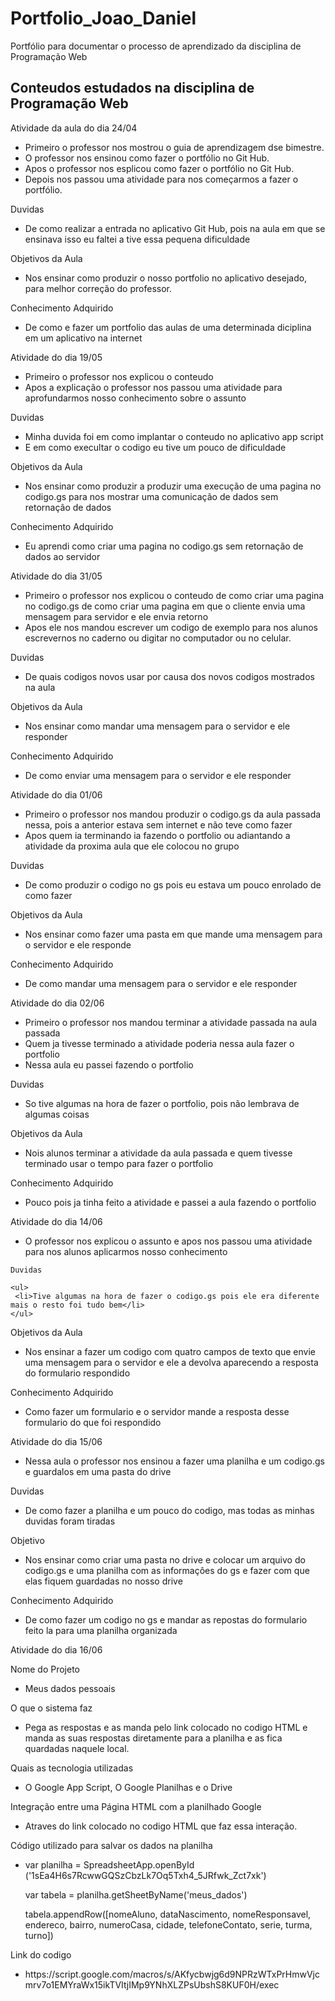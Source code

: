 # Portfolio_Joao_Daniel
Portfólio para documentar o processo de aprendizado da disciplina de Programação Web 

<h2> Conteudos estudados na disciplina de Programação Web </h2>

 Atividade da aula do dia 24/04 

<ul>
  <li> Primeiro o professor nos mostrou o guia de aprendizagem dse bimestre. </li>
  
  <li> O professor nos ensinou como fazer o portfólio no Git Hub. </li>
  
  <li> Apos o professor nos esplicou como fazer o portfólio no Git Hub.</li>
  
  <li> Depois nos passou uma atividade para nos começarmos a fazer o portfólio. </li>

</ul>

   Duvidas
   <ul>
     <li>De como realizar a entrada no  aplicativo  Git Hub, pois na aula em que se ensinava isso eu faltei a tive essa pequena dificuldade</li>
   </ul>
   
   Objetivos da Aula
   <ul>
      <li>Nos ensinar como produzir o nosso portfolio no aplicativo desejado, para melhor correção do professor.</li>
   </ul>
   
 Conhecimento Adquirido
      
 <ul>
     <li>De como e fazer um portfolio das aulas  de uma determinada diciplina  em um aplicativo na internet</li>
 </ul>
 
 Atividade do dia 19/05
 
 <ul>
   <li>Primeiro o professor nos explicou o conteudo</li>
   <li>Apos a explicação o professor nos passou uma atividade para aprofundarmos nosso conhecimento sobre o assunto</li>
 </ul>
 
 Duvidas 
 
 <ul>
 <li>Minha duvida foi em como implantar o conteudo no aplicativo app script</li>
 <li>E em como execultar o codigo eu tive um pouco de dificuldade</li>
 </ul>
 
 Objetivos da Aula
 
 <ul>
 <li>Nos ensinar como produzir a produzir uma execução de uma pagina no codigo.gs para nos mostrar uma comunicação de dados sem retornação de dados</li>
 </ul>
 
 Conhecimento Adquirido
 
 <ul>
 <li>Eu aprendi como criar uma pagina no codigo.gs sem retornação de dados ao servidor</li>
 </ul>
 
 Atividade do dia 31/05
 
 <ul>
  <li>Primeiro o professor nos explicou o conteudo de como criar uma pagina no codigo.gs de como criar uma pagina em que o cliente envia uma mensagem para servidor e ele envia retorno</li>
  <li>Apos ele nos mandou escrever um codigo de exemplo para nos alunos escrevernos no caderno ou digitar no computador ou no celular.
 </ul>
 
 Duvidas
 
 <ul>
  <li>De quais codigos novos usar por causa dos novos codigos mostrados na aula</li>
 </ul>
 
 Objetivos da Aula
 
 <ul>
  <li>Nos ensinar como mandar uma mensagem para o servidor e ele responder</li>
 </ul>
 
 Conhecimento Adquirido
 
 <ul>
 <li>De como enviar uma mensagem para o servidor e ele responder</li>
 </ul>
 
 Atividade do dia 01/06
 
 <ul>
 <li>Primeiro o professor nos mandou produzir o codigo.gs da aula passada nessa, pois a anterior estava sem internet e não teve como fazer</li>
 <li>Apos quem ia terminando ia fazendo o portfolio ou adiantando a atividade da proxima aula que ele colocou no grupo</li>
 </ul>
 
 Duvidas
 
 <ul>
 <li>De como produzir o codigo no gs pois eu estava um pouco enrolado de como fazer</li>
 </ul>
 
 Objetivos da Aula
 
 <ul>
 <li>Nos ensinar como fazer uma pasta em que mande uma mensagem para o servidor e ele responde</li>
 </ul>
 
 Conhecimento Adquirido
 
 <ul>
 <li>De como mandar uma mensagem para o servidor e ele responder</li>
 </ul>

 Atividade do dia 02/06

 <ul>
  <li>Primeiro o professor nos mandou terminar a atividade passada na aula passada</li>
  <li>Quem ja tivesse terminado a atividade poderia nessa aula fazer o portfolio</li>
  <li>Nessa aula eu passei fazendo o portfolio</li>
 </ul>
   
   
   Duvidas
  
  <ul>
   <li>So tive algumas na hora de fazer o portfolio, pois não lembrava de algumas coisas</li>
  </ul>

   Objetivos da Aula 

   <ul>
    <li>Nois alunos terminar a atividade da aula passada e quem tivesse terminado usar o tempo para fazer o portfolio</li>
   </ul>

  Conhecimento Adquirido

  <ul>
   <li>Pouco pois ja tinha feito a atividade e passei a aula fazendo o portfolio </li>
  </ul>


  Atividade do dia 14/06

  <ul>
   <li>O professor nos explicou o assunto e apos nos passou uma atividade para nos alunos aplicarmos nosso conhecimento</li>
  </ul>

    Duvidas

    <ul>
     <li>Tive algumas na hora de fazer o codigo.gs pois ele era diferente mais o resto foi tudo bem</li>
    </ul>

   Objetivos da Aula

   <ul>
    <li>Nos ensinar a fazer um codigo com quatro campos de texto que envie uma mensagem para o servidor e ele a devolva aparecendo a resposta do formulario respondido</li>
   </ul>

   Conhecimento Adquirido

   <ul>
    <li>Como fazer um formulario e o servidor mande a resposta desse formulario do que foi respondido</li>
   </ul>


Atividade do dia 15/06
<ul>
 <li>Nessa aula o professor nos ensinou a fazer uma planilha e um codigo.gs e guardalos em uma pasta do drive</li>
</ul>

Duvidas

<ul>
 <li>De como fazer a planilha e um pouco do codigo, mas todas as minhas duvidas foram tiradas</li>
</ul>

Objetivo
<ul>
 <li>Nos ensinar como criar uma pasta no drive e colocar um arquivo do codigo.gs e uma planilha com as informaçôes do gs e fazer com que elas fiquem guardadas no nosso drive</li>
</ul>

Conhecimento Adquirido

<ul>
 <li>De como fazer um codigo no gs e mandar as repostas do formulario feito la para uma planilha organizada</li>
</ul>

Atividade do dia 16/06

Nome do Projeto

<ul>
 <li>Meus dados pessoais</li>
</ul>

O que o sistema faz

<ul>
 <li>Pega as respostas e as manda pelo link colocado no codigo HTML e manda as suas respostas diretamente para a planilha e as fica quardadas naquele local.</li>
</ul>

Quais as tecnologia utilizadas

<ul>
 <li>O Google App Script, O Google Planilhas e o Drive</li>
</ul>

Integração entre uma Página HTML com a planilhado Google

<ul>
 <li>Atraves do link colocado no codigo HTML que faz essa interação.</li>
</ul>

Código utilizado para salvar os dados na planilha

<ul>
 <li>var planilha = SpreadsheetApp.openById
  ('1sEa4H6s7RcwwGQSzCbzLk7Oq5Txh4_5JRfwk_Zct7xk')

  var tabela = planilha.getSheetByName('meus_dados')

  tabela.appendRow([nomeAluno, dataNascimento, nomeResponsavel, endereco, bairro, numeroCasa, cidade, telefoneContato, serie, turma, turno])</li>
</ul>

Link do codigo

<ul>
 <li>https://script.google.com/macros/s/AKfycbwjg6d9NPRzWTxPrHmwVjcmrv7o1EMYraWx15ikTVItjIMp9YNhXLZPsUbshS8KUF0H/exec</li>
</ul>
